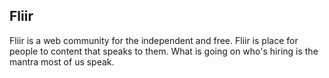 ## Fliir

Fliir is a web community for the independent and free. Fliir is place for people to content that speaks to them.
What is going on who's hiring is the mantra most of us speak.


